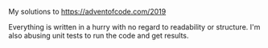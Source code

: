 My solutions to https://adventofcode.com/2019

Everything is written in a hurry with no regard to readability or structure. I'm also abusing unit tests to run the code and get results.
